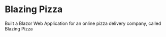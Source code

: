 # Blazing Pizza

Built a Blazor Web Application for an online pizza delivery company, called Blazing Pizza
